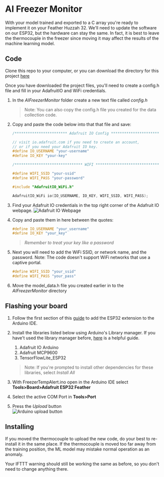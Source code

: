 # AI Freezer Monitor

With your model trained and exported to a C array you're ready to implement it on your Feather Huzzah 32. We'll need to update the software on our ESP32, but the hardware can stay the same. In fact, it is best to leave the thermocouple in the freezer since moving it may affect the results of the machine learning model.

## Code

Clone this repo to your computer, or you can download the directory for this project [here](https://github.com/microsoft/freezer-temp-monitor/archive/main.zip)

Once you have downloaded the project files, you'll need to create a config.h file and fill in your AdafruitIO and WiFi credentials.

1. In the *AIFreezerMonitor* folder create a new text file called *config.h*
    > Note: You can also copy the config.h file you created for the data collection code.

1. Copy and paste the code below into that that file and save:
    ```C++
    /************************ Adafruit IO Config *******************************/

    // visit io.adafruit.com if you need to create an account,
    // or if you need your Adafruit IO key.
    #define IO_USERNAME "your-username"
    #define IO_KEY "your-key"

    /******************************* WIFI **************************************/

    #define WIFI_SSID "your-ssid"
    #define WIFI_PASS "your-password"

    #include "AdafruitIO_WiFi.h"

    AdafruitIO_WiFi io(IO_USERNAME, IO_KEY, WIFI_SSID, WIFI_PASS);
    ```

1. Find your Adafruit IO credentials in the top right corner of the Adafruit IO webpage. 
    ![Adafruit IO Webpage](/media/iokeys.png)

1. Copy and paste them in here between the quotes:
    ```C++
    #define IO_USERNAME "your_username"
    #define IO_KEY "your_key"
    ```
    >*Remember to treat your key like a password*
1. Next you will need to add the WiFi SSID, or network name, and the password. Note: The code doesn't support WiFi networks that use a captive portal.
    ```C++
    #define WIFI_SSID "your_ssid"
    #define WIFI_PASS "your_pass"
    ```
1. Move the model_data.h file you created earlier in to the *AIFreezerMonitor* directory

## Flashing your board

1. Follow the first section of this [guide](https://randomnerdtutorials.com/installing-the-esp32-board-in-arduino-ide-windows-instructions/) to add the ESP32 extension to the Arduino IDE.

1. Install the libraries listed below using Arduino's Library manager. If you have't used the library manager before, [here](https://www.arduino.cc/en/guide/libraries) is a helpful guide.
    1. Adafruit IO Arduino
    1. Adafruit MCP9600
    1. TensorFlowLite_ESP32
    > Note: If you're prompted to install other dependencies for these libraries, select *Install All*

1. With FreezerTempAlert.ino open in the Arduino IDE select **Tools>Board>Adafruit ESP32 Feather**

1. Select the active COM Port in **Tools>Port**

1. Press the *Upload* button   
    ![Arduino upload button](/media/upload.png)

## Installing

If you moved the thermocouple to upload the new code, do your best to re-install it in the same place. If the thermocouple is moved too far away from the training position, the ML model may mistake normal operation as an anomaly.

Your IFTTT warning should still be working the same as before, so you don't need to change anything there.
